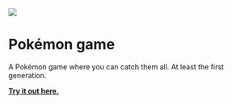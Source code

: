 ![](https://media2.giphy.com/media/slVWEctHZKvWU/giphy.gif?cid=ecf05e47jtxo58zdo6cd93t03tu6lri81mpn8nrigt6i8ewt&ep=v1_gifs_search&rid=giphy.gif&ct=g)

# Pokémon game

A Pokémon game where you can catch them all. At least the first generation. 

**[Try it out here.](https://pokemon-game-react-project.netlify.app/)**


